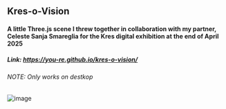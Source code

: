 ﻿## Kres-o-Vision
#### A little Three.js scene I threw together in collaboration with my partner, Celeste Sanja Smareglia for the Kres digital exhibition at the end of April 2025
##### Link: https://you-re.github.io/kres-o-vision/
###### NOTE: Only works on destkop
![image](https://github.com/user-attachments/assets/f39e7a6f-b169-49e1-bd31-a4fbfb9dba41)
